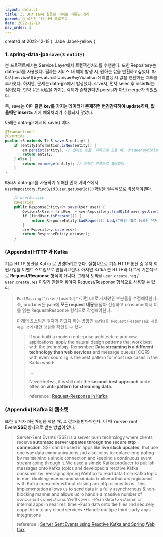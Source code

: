 ```yaml
---
layout: default
title: 3. JPA save 잘못된 이해로 비롯된 에러
parent: 📌 실시간 채팅서버 프로젝트
date: 2022-12-18
nav_order: 3
---
```


created at 2022-12-18
{: .label .label-yellow }

### 1. spring-data-jpa `save(S entity)`
본 프로젝트에서는 Service Layer에서 트랜젝션처리를 수행한다. 
또한 Repository는 data-jpa를 사용했다. 
필자는 서비스 내 예외 발생 시, 원하는 값을 반환하고싶었다. 
따라서 service내 try-catch로 UniqueKeyViolation 예외발생 시 값을 반환하는 코드를 추가했다. 
하지만, 문제는 data-jpa에서 발생했다. save시, 먼저 select후 insert되는 점이였다. 
만약 같은 id값을 가지는 객체가 존재한다면 persist가 아닌 merge가 되었었다. 

즉, save는 **이미 같은 key를 가지는 데이터가 존재하면 변경감지하여 update하며, 없을때만 insert**되기에 예외처리가 수행되지 않았다.

아래는 data-jpa에서의 save() 이다.
```java
@Transactional
@Override
public <S extends T> S save(S entity) {
    if (entityInformation.isNew(entity)) {
        em.persist(entity); // 원하는 흐름. 이쪽으로 갔을 때, UniqueKeyViolation 예외 발생한다.
        return entity;
    } else {
        return em.merge(entity); // 하지만 이쪽으로 흘러갔다.
    }
}
```

따라서 data-jpa를 사용하기 위해선 먼저 서비스에서 `userRepository.findById(user.getUserId())`과정을 필수적으로 작성해야한다.
```java
    // userService
    @Override
    public ResponseEntity<?> save(User user) {
        Optional<User> findUser = userRepository.findById(user.getUserId());
        if (findUser.isPresent()) {
            return ResponseEntity.badRequest().body("해당 ID로 등록된 유저가 존재합니다");
        }
        userRepository.save(user);
        return ResponseEntity.ok(user);
    }
```

### (Appendix) HTTP 와 Kafka
기존 HTTP 통신을 Kafka 로 변경하려고 한다. 실험적으로 기존 HTTP 통신 중 유저 회원가입을 이벤트 스트림으로 만들려고한다. 하지만 Kafka 는 HTTP와 다르게 기본적으로 **Request/Response** 형식이 아니다. 
그래서 토픽을 `user.create.req` / `user.create.res` 이렇게 만들어 줘야지 Request/Response 형식으로 사용할 수 있다.
> `PostMapping("/user/{userId}")`이런 url로 가져왔던 부분들을 수정해야한다. 즉, producer은 json에 **모든 request 내용**을 담아 전송하고 consumer에서 이를 읽는 Request/Response 형식으로 작성해야한다.
>
> 아래의 포스팅은 필자가 하고자 하는 방향인 `Kafka를 Request/Response로 사용하는 것`에 대한 고찰을 확인할 수 있다.
>
> > If you build a modern enterprise architecture and new applications, apply the natural design patterns that work best with the technology. Remember: **Data streaming is a different technology than web services** and message queues! CQRS with event sourcing is the best pattern for most use cases in the Kafka world:
> >
> > ...
> >
> > Nevertheless, it is still only the **second-best approach** and is often an **anti-pattern for streaming data**.
> >
> > reference : [Request-Response in Kafka](https://www.kai-waehner.de/blog/2022/08/12/request-response-with-rest-http-vs-data-streaming-with-apache-kafka/)

### (Appendix) Kafka 와 웹소켓
또한 유저가 회원가입을 했을 때, 그 결과를 받아야한다. 이 때 Server-Sent Event(**SSE**)방식으로 받는 방법이 있다.
> Server-Sent Events (SSE) is a server push technology where clients receive **automatic server updates through the secure http connection**. SSE can be used in apps like **live stock updates**, that use one way data communications and also helps to replace long polling by maintaining a single connection and keeping a continuous event stream going through it. We used a simple Kafka producer to publish messages onto Kafka topics and developed a reactive Kafka consumer by leveraging Spring Webflux to read data from Kafka topic in non-blocking manner and send data to clients that are registered with Kafka consumer without closing any http connections. This implementation allows us to send data in a fully asynchronous & non-blocking manner and allows us to handle a massive number of concurrent connections. We’ll cover: •Push data to external or internal apps in near real time •Push data onto the files and securely copy them to any cloud services •Handle multiple third-party apps integrations
>
> reference : [Server Sent Events using Reactive Kafka and Spring Web flux](https://www.confluent.io/ko-kr/events/kafka-summit-europe-2021/server-sent-events-using-reactive-kafka-and-spring-web-flux/)
